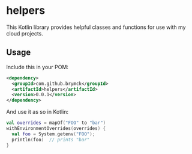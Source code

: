helpers
=======

This Kotlin library provides helpful classes and functions for use with my cloud projects.

Usage
-----

Include this in your POM:

```xml
<dependency>
  <groupId>com.github.brymck</groupId>
  <artifactId>helpers</artifactId>
  <version>0.0.1</version>
</dependency>
```

And use it as so in Kotlin:

```kotlin
val overrides = mapOf("FOO" to "bar")
withEnvironmentOverrides(overrides) {
  val foo = System.getenv("FOO");
  println(foo)  // prints "bar"
}
```
